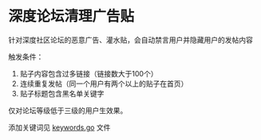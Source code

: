 # 深度论坛清理广告贴

针对深度社区论坛的恶意广告、灌水贴，会自动禁言用户并隐藏用户的发帖内容

触发条件：

1. 贴子内容包含过多链接（链接数大于100个）
2. 连续重复发帖（同一个用户有两个以上的贴子在首页）
3. 贴子标题包含黑名单关键字

仅对论坛等级低于三级的用户生效果。

添加关键词见 [keywords.go](./keywords.go) 文件


